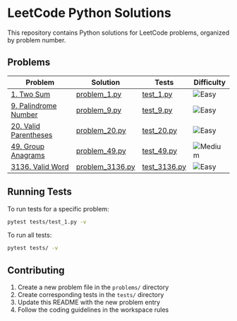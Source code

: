 # LeetCode Python Solutions

This repository contains Python solutions for LeetCode problems, organized by problem number.

## Problems

| Problem | Solution | Tests | Difficulty |
|---------|----------|-------|------------|
| [1. Two Sum](https://leetcode.com/problems/two-sum/) | [problem_1.py](problems/problem_1.py) | [test_1.py](tests/test_1.py) | ![Easy](https://img.shields.io/badge/-Easy-green) |
| [9. Palindrome Number](https://leetcode.com/problems/palindrome-number/) | [problem_9.py](problems/problem_9.py) | [test_9.py](tests/test_9.py) | ![Easy](https://img.shields.io/badge/-Easy-green) |
| [20. Valid Parentheses](https://leetcode.com/problems/valid-parentheses/) | [problem_20.py](problems/problem_20.py) | [test_20.py](tests/test_20.py) | ![Easy](https://img.shields.io/badge/-Easy-green) |
| [49. Group Anagrams](https://leetcode.com/problems/group-anagrams/) | [problem_49.py](problems/problem_49.py) | [test_49.py](tests/test_49.py) | ![Medium](https://img.shields.io/badge/-Medium-orange) |
| [3136. Valid Word](https://leetcode.com/problems/valid-word/) | [problem_3136.py](problems/problem_3136.py) | [test_3136.py](tests/test_3136.py) | ![Easy](https://img.shields.io/badge/-Easy-green) |


## Running Tests

To run tests for a specific problem:

```bash
pytest tests/test_1.py -v
```

To run all tests:

```bash
pytest tests/ -v
```

## Contributing

1. Create a new problem file in the `problems/` directory
2. Create corresponding tests in the `tests/` directory
3. Update this README with the new problem entry
4. Follow the coding guidelines in the workspace rules 